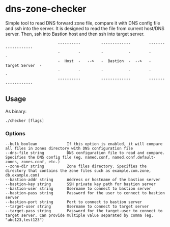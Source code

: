 # dns-zone-checker
Simple tool to read DNS forward zone file, compare it with DNS config file and ssh into the server. It is designed to read the file from current host/DNS server. Then, ssh into Bastion host and then ssh into target server.

```
                       ----------         -------------        -------------------
                       -        -         -           -        -                 -
                       -  Host  -   -->   -  Bastion  -  -->   -  Target Server  -
                       -        -         -           -        -                 -
                       ----------         -------------        -------------------
```
## Usage
As binary:
```
./checker [flags]
```
### Options
```
--bulk boolean             If this option is enabled, it will compare all files in zones directory with DNS configuration file
--dns-file string          DNS configuration file to read and compare. Specifies the DNS config file (eg. named.conf, named.conf.default-zones, zones.conf, etc.)
--zone-dir string          Zone files directory. Specifies the directory that contains the zone files such as example.com.zone, db.example.com)
--bastion-addr string      Address or hostname of the bastion server
--bastion-key string       SSH private key path for bastion server
--bastion-user string      Username to connect to bastion server
--bastion-pass string      Password for the user to connect to bastion server
--bastion-port string      Port to connect to bastion server
--target-user string       Username to connect to target server
--target-pass string       Password for the target-user to connect to target server. Can provide multiple value separated by comma (eg. "abc123,test123")
```
